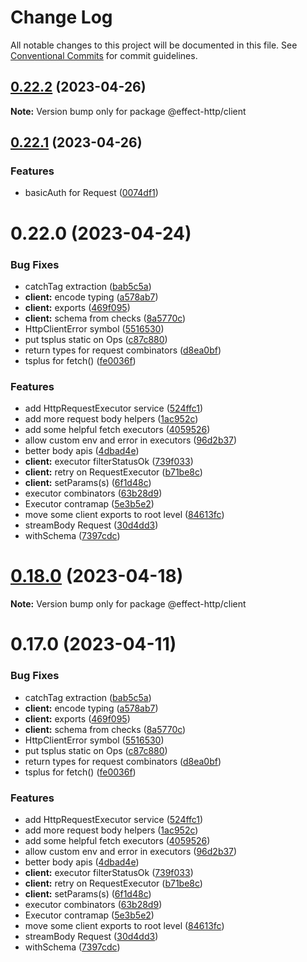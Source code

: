 # Change Log

All notable changes to this project will be documented in this file.
See [Conventional Commits](https://conventionalcommits.org) for commit guidelines.

## [0.22.2](https://github.com/tim-smart/effect-http/compare/v0.22.1...v0.22.2) (2023-04-26)

**Note:** Version bump only for package @effect-http/client





## [0.22.1](https://github.com/tim-smart/effect-http/compare/v0.22.0...v0.22.1) (2023-04-26)


### Features

* basicAuth for Request ([0074df1](https://github.com/tim-smart/effect-http/commit/0074df170b545d90a91e4cd207b94eea0f537da3))





# 0.22.0 (2023-04-24)


### Bug Fixes

* catchTag extraction ([bab5c5a](https://github.com/tim-smart/effect-http/commit/bab5c5a130d6a69e73cb346ac414fe30f1f1c2a6))
* **client:** encode typing ([a578ab7](https://github.com/tim-smart/effect-http/commit/a578ab7b8a59b17c52c20f1f2fa9ed6a4e418059))
* **client:** exports ([469f095](https://github.com/tim-smart/effect-http/commit/469f095ce9517189649991219654fdd16046664e))
* **client:** schema from checks ([8a5770c](https://github.com/tim-smart/effect-http/commit/8a5770c72d7dffa8c493990b286751dab7a9edb1))
* HttpClientError symbol ([5516530](https://github.com/tim-smart/effect-http/commit/551653069edd2cbdd4f42395f631df5ddf97e7ce))
* put tsplus static on Ops ([c87c880](https://github.com/tim-smart/effect-http/commit/c87c880d8bb07187ecaab62dea5d6d5de643f3d5))
* return types for request combinators ([d8ea0bf](https://github.com/tim-smart/effect-http/commit/d8ea0bfeb0b056617450d5820b67916b4c34d0c0))
* tsplus for fetch() ([fe0036f](https://github.com/tim-smart/effect-http/commit/fe0036f69e378c22d26d4a2fe176717651d82e14))


### Features

* add HttpRequestExecutor service ([524ffc1](https://github.com/tim-smart/effect-http/commit/524ffc1938174d8cf1de098c4157ded9e55c4f9a))
* add more request body helpers ([1ac952c](https://github.com/tim-smart/effect-http/commit/1ac952c02bdafa05844e5fd18b0583083cc61309))
* add some helpful fetch executors ([4059526](https://github.com/tim-smart/effect-http/commit/40595266737f45643009b6fd61789992942c1861))
* allow custom env and error in executors ([96d2b37](https://github.com/tim-smart/effect-http/commit/96d2b3766c5bdf01cf535e33888a22ae3e7725c7))
* better body apis ([4dbad4e](https://github.com/tim-smart/effect-http/commit/4dbad4e945ad443ff01f331551e8d7c3e52b14e0))
* **client:** executor filterStatusOk ([739f033](https://github.com/tim-smart/effect-http/commit/739f0332743ee41d6f528a0daf5368907cf6a3b3))
* **client:** retry on RequestExecutor ([b71be8c](https://github.com/tim-smart/effect-http/commit/b71be8cda4cf40b679ac8cedb4b8b28d8dfe21a3))
* **client:** setParams(s) ([6f1d48c](https://github.com/tim-smart/effect-http/commit/6f1d48c9ce72309a4cfae92dab30852f8ce234fe))
* executor combinators ([63b28d9](https://github.com/tim-smart/effect-http/commit/63b28d9d577b503deb42f88ead20fbae69258fcb))
* Executor contramap ([5e3b5e2](https://github.com/tim-smart/effect-http/commit/5e3b5e2af186846f6559ec3df52a9b38df5c1e87))
* move some client exports to root level ([84613fc](https://github.com/tim-smart/effect-http/commit/84613fc61ff3df2e7e15ad811e1b81ded3e5063f))
* streamBody Request ([30d4dd3](https://github.com/tim-smart/effect-http/commit/30d4dd3fb0b494418ce6ddfd93c13d489647f7d4))
* withSchema ([7397cdc](https://github.com/tim-smart/effect-http/commit/7397cdcc0ed4cb1de3d7c30b0ef5fc6a96c0e712))





# [0.18.0](https://github.com/tim-smart/effect-http/compare/@effect-http/client@0.17.0...@effect-http/client@0.18.0) (2023-04-18)

**Note:** Version bump only for package @effect-http/client





# 0.17.0 (2023-04-11)


### Bug Fixes

* catchTag extraction ([bab5c5a](https://github.com/tim-smart/effect-http/commit/bab5c5a130d6a69e73cb346ac414fe30f1f1c2a6))
* **client:** encode typing ([a578ab7](https://github.com/tim-smart/effect-http/commit/a578ab7b8a59b17c52c20f1f2fa9ed6a4e418059))
* **client:** exports ([469f095](https://github.com/tim-smart/effect-http/commit/469f095ce9517189649991219654fdd16046664e))
* **client:** schema from checks ([8a5770c](https://github.com/tim-smart/effect-http/commit/8a5770c72d7dffa8c493990b286751dab7a9edb1))
* HttpClientError symbol ([5516530](https://github.com/tim-smart/effect-http/commit/551653069edd2cbdd4f42395f631df5ddf97e7ce))
* put tsplus static on Ops ([c87c880](https://github.com/tim-smart/effect-http/commit/c87c880d8bb07187ecaab62dea5d6d5de643f3d5))
* return types for request combinators ([d8ea0bf](https://github.com/tim-smart/effect-http/commit/d8ea0bfeb0b056617450d5820b67916b4c34d0c0))
* tsplus for fetch() ([fe0036f](https://github.com/tim-smart/effect-http/commit/fe0036f69e378c22d26d4a2fe176717651d82e14))


### Features

* add HttpRequestExecutor service ([524ffc1](https://github.com/tim-smart/effect-http/commit/524ffc1938174d8cf1de098c4157ded9e55c4f9a))
* add more request body helpers ([1ac952c](https://github.com/tim-smart/effect-http/commit/1ac952c02bdafa05844e5fd18b0583083cc61309))
* add some helpful fetch executors ([4059526](https://github.com/tim-smart/effect-http/commit/40595266737f45643009b6fd61789992942c1861))
* allow custom env and error in executors ([96d2b37](https://github.com/tim-smart/effect-http/commit/96d2b3766c5bdf01cf535e33888a22ae3e7725c7))
* better body apis ([4dbad4e](https://github.com/tim-smart/effect-http/commit/4dbad4e945ad443ff01f331551e8d7c3e52b14e0))
* **client:** executor filterStatusOk ([739f033](https://github.com/tim-smart/effect-http/commit/739f0332743ee41d6f528a0daf5368907cf6a3b3))
* **client:** retry on RequestExecutor ([b71be8c](https://github.com/tim-smart/effect-http/commit/b71be8cda4cf40b679ac8cedb4b8b28d8dfe21a3))
* **client:** setParams(s) ([6f1d48c](https://github.com/tim-smart/effect-http/commit/6f1d48c9ce72309a4cfae92dab30852f8ce234fe))
* executor combinators ([63b28d9](https://github.com/tim-smart/effect-http/commit/63b28d9d577b503deb42f88ead20fbae69258fcb))
* Executor contramap ([5e3b5e2](https://github.com/tim-smart/effect-http/commit/5e3b5e2af186846f6559ec3df52a9b38df5c1e87))
* move some client exports to root level ([84613fc](https://github.com/tim-smart/effect-http/commit/84613fc61ff3df2e7e15ad811e1b81ded3e5063f))
* streamBody Request ([30d4dd3](https://github.com/tim-smart/effect-http/commit/30d4dd3fb0b494418ce6ddfd93c13d489647f7d4))
* withSchema ([7397cdc](https://github.com/tim-smart/effect-http/commit/7397cdcc0ed4cb1de3d7c30b0ef5fc6a96c0e712))
